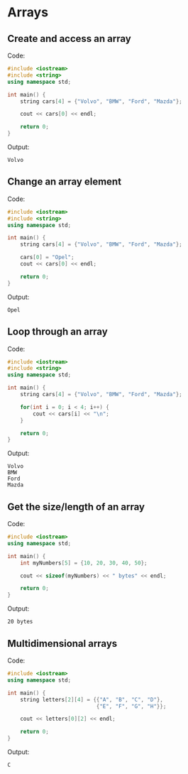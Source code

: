# Arrays

## Create and access an array

Code:

```cpp
#include <iostream>
#include <string>
using namespace std;

int main() {
    string cars[4] = {"Volvo", "BMW", "Ford", "Mazda"};

    cout << cars[0] << endl;

    return 0;
}
```

Output:

```text
Volvo
```

## Change an array element

Code:

```cpp
#include <iostream>
#include <string>
using namespace std;

int main() {
    string cars[4] = {"Volvo", "BMW", "Ford", "Mazda"};

    cars[0] = "Opel";
    cout << cars[0] << endl;

    return 0;
}
```

Output:

```text
Opel
```

## Loop through an array

Code:

```cpp
#include <iostream>
#include <string>
using namespace std;

int main() {
    string cars[4] = {"Volvo", "BMW", "Ford", "Mazda"};

    for(int i = 0; i < 4; i++) {
        cout << cars[i] << "\n";
    }

    return 0;
}
```

Output:

```text
Volvo
BMW
Ford
Mazda
```

## Get the size/length of an array

Code:

```cpp
#include <iostream>
using namespace std;

int main() {
    int myNumbers[5] = {10, 20, 30, 40, 50};

    cout << sizeof(myNumbers) << " bytes" << endl;

    return 0;
}
```

Output:

```text
20 bytes
```

## Multidimensional arrays

Code:

```cpp
#include <iostream>
using namespace std;

int main() {
    string letters[2][4] = {{"A", "B", "C", "D"},
                            {"E", "F", "G", "H"}};

    cout << letters[0][2] << endl;

    return 0;
}
```

Output:

```text
C
```